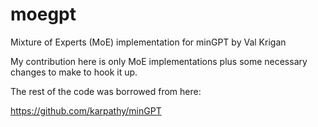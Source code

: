 # moegpt
Mixture of Experts (MoE) implementation for minGPT by Val Krigan

My contribution here is only MoE implementations plus some necessary changes to make to hook it up.


The rest of the code was borrowed from here:


https://github.com/karpathy/minGPT
